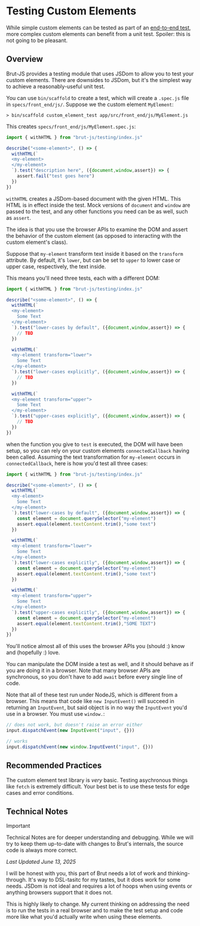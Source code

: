 # Testing Custom Elements

While simple custom elements can be tested as part of an [end-to-end test](/end-to-end-tests), more
complex custom elements can benefit from a unit test.  Spoiler: this is not going to be pleasant.

## Overview

Brut-JS provides a testing module that uses JSDom to allow you to test your custom elements.  There are
downsides to JSDom, but it's the simplest way to achieve a reasonably-useful unit test.

You can use `bin/scaffold` to create a test, which will create a `.spec.js` file in `specs/front_end/js/`.
Suppose we the custom element `MyElement`:

```
> bin/scaffold custom_element_test app/src/front_end/js/MyElement.js
```

This creates `specs/front_end/js/MyElement.spec.js`:

```javascript
import { withHTML } from "brut-js/testing/index.js"

describe("<some-element>", () => {
  withHTML(`
  <my-element>
  </my-element>
  `).test("description here", ({document,window,assert}) => {
    assert.fail("test goes here")
  })
})
```

`withHTML` creates a JSDom-based document with the given HTML. This HTML is in effect inside the test.
Mock versions of `document` and `window` are passed to the test, and any other functions you need can be
as well, such as `assert`.

The idea is that you use the browser APIs to examine the DOM and assert the behavior of the custom element
(as opposed to interacting with the custom element's class).

Suppose that `my-element` transform text inside it based on the `transform` attribute. By default, it's
`lower`, but can be set to `upper` to lower case or upper case, respectively, the text inside.

This means you'll need three tests, each with a different DOM:

```javascript
import { withHTML } from "brut-js/testing/index.js"

describe("<some-element>", () => {
  withHTML(`
  <my-element>
    Some Text
  </my-element>
  `).test("lower-cases by default", ({document,window,assert}) => {
    // TBD
  })

  withHTML(`
  <my-element transform="lower">
    Some Text
  </my-element>
  `).test("lower-cases explicitly", ({document,window,assert}) => {
    // TBD
  })

  withHTML(`
  <my-element transform="upper">
    Some Text
  </my-element>
  `).test("upper-cases explicitly", ({document,window,assert}) => {
    // TBD
  })
})
```

when the function you give to `test` is executed, the DOM will have been setup, so you can rely on your
custom elements `connectedCallback` having been called.  Assuming the text transformation for `my-element`
occurs in `connectedCallback`, here is how you'd test all three cases:

```javascript {9,10,18,19,27,28}
import { withHTML } from "brut-js/testing/index.js"

describe("<some-element>", () => {
  withHTML(`
  <my-element>
    Some Text
  </my-element>
  `).test("lower-cases by default", ({document,window,assert}) => {
    const element = document.querySelector("my-element")
    assert.equal(element.textContent.trim(),"some text")
  })

  withHTML(`
  <my-element transform="lower">
    Some Text
  </my-element>
  `).test("lower-cases explicitly", ({document,window,assert}) => {
    const element = document.querySelector("my-element")
    assert.equal(element.textContent.trim(),"some text")
  })

  withHTML(`
  <my-element transform="upper">
    Some Text
  </my-element>
  `).test("upper-cases explicitly", ({document,window,assert}) => {
    const element = document.querySelector("my-element")
    assert.equal(element.textContent.trim(),"SOME TEXT")
  })
})
```

You'll notice almost all of this uses the browser APIs you (should :) know and (hopefully :) love.

You can manipulate the DOM inside a test as well, and it should behave as if you are doing it in a
browser.  Note that many browser APIs are synchronous, so you don't have to add `await` before every
single line of code.

Note that all of these test run under NodeJS, which is different from a browser.  This means that code
like `new InputEvent()` will succeed in returning an `InputEvent`, but said object is in no way the
`InputEvent` you'd use in a browser. You must use `window.`:

```javascript
// does not work, but doesn't raise an error either
input.dispatchEvent(new InputEvent("input", {}))        

// works
input.dispatchEvent(new window.InputEvent("input", {}))
```

## Recommended Practices

The custom element test library is *very* basic.  Testing asychronous things like `fetch` is extremely
difficult.  Your best bet is to use these tests for edge cases and error conditions.


## Technical Notes

> [!IMPORTANT]
> Technical Notes are for deeper understanding and debugging. While we will try to keep them up-to-date with changes to Brut's
> internals, the source code is always more correct.

_Last Updated June 13, 2025_

I will be honest with you, this part of Brut needs a lot of work and thinking-through.  It's way to
DSL-tasitc for my tastes, but it does work for some needs.  JSDom is not ideal and requires a lot of hoops
when using events or anything browsers support that it does not.

This is highly likely to change.  My current thinking on addressing the need is to run the tests in a real
browser and to make the test setup and code more like what you'd actually write when using these elements.
